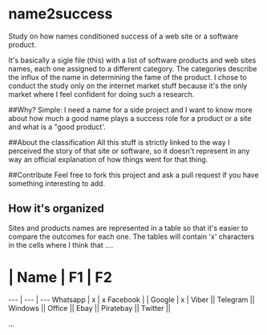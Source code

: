 # name2success
Study on how names conditioned success of a web site or a software product.

It's basically a sigle file (this) with a list of software products and web sites  names, each one assigned to a different category. The categories describe the influx of the name in determining the fame of the product.  I chose to conduct the study only on the internet market stuff because it's the only market where I feel confident for doing such a research.

##Why?
Simple: I need a name for a side project and I want to know more about how much a good name plays a success role for a product or a site and what is a "good product'.

##About the classification
All this stuff is strictly linked to the way I perceived the story of that site or software, so it doesn't represent in any way an official explanation of how things went for that thing.

##Contribute
Feel free to fork this project and ask a pull request if you have something interesting to add.

## How it's organized
Sites and products names are represented in a table so that it's easier to compare the outcomes for each one. The tables will contain 'x' characters in the cells where I think that ....

# | Name | F1 | F2 
--- | --- | --- 
Whatsapp | x | x 
Facebook | | 
Google | x | 
Viber ||
Telegram ||
Windows ||
Office ||
Ebay ||
Piratebay ||
Twitter ||

...
